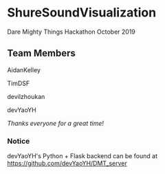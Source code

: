 # ShureSoundVisualization
Dare Mighty Things Hackathon October 2019

## Team Members

AidanKelley

TimDSF

devilzhoukan

devYaoYH



*Thanks everyone for a great time!*

### Notice

devYaoYH's Python + Flask backend can be found at https://github.com/devYaoYH/DMT_server
